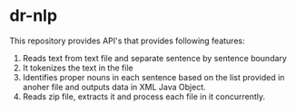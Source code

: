 # dr-nlp

This repository provides API's that provides following features:

1. Reads text from text file and separate sentence by sentence boundary
2. It tokenizes the text in the file
3. Identifies proper nouns in each sentence based on the list provided in anoher file and outputs data in XML Java Object.
4. Reads zip file, extracts it and process each file in it concurrently.
